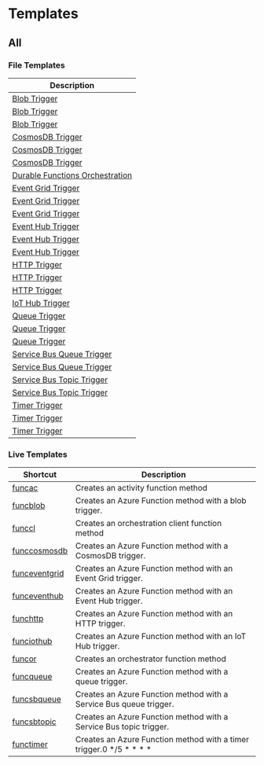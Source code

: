 # Templates

## All

### File Templates

Description |
------------|
[Blob Trigger](File/CSharp/DefaultWorker/CS_Blob_Trigger.md) |
[Blob Trigger](File/CSharp/IsolatedWorker/CS_Blob_Trigger.md) |
[Blob Trigger](File/FSharp/DefaultWorker/FS_Blob_Trigger.md) |
[CosmosDB Trigger](File/CSharp/DefaultWorker/CS_CosmosDB_Trigger.md) |
[CosmosDB Trigger](File/CSharp/IsolatedWorker/CS_CosmosDB_Trigger.md) |
[CosmosDB Trigger](File/FSharp/DefaultWorker/FS_CosmosDB_Trigger.md) |
[Durable Functions Orchestration](File/CSharp/DefaultWorker/CS_Durable_Functions_Orchestration.md) |
[Event Grid Trigger](File/CSharp/DefaultWorker/CS_Event_Grid_Trigger.md) |
[Event Grid Trigger](File/CSharp/IsolatedWorker/CS_Event_Grid_Trigger.md) |
[Event Grid Trigger](File/FSharp/DefaultWorker/FS_Event_Grid_Trigger.md) |
[Event Hub Trigger](File/CSharp/DefaultWorker/CS_Event_Hub_Trigger.md) |
[Event Hub Trigger](File/CSharp/IsolatedWorker/CS_Event_Hub_Trigger.md) |
[Event Hub Trigger](File/FSharp/DefaultWorker/FS_Event_Hub_Trigger.md) |
[HTTP Trigger](File/CSharp/DefaultWorker/CS_HTTP_Trigger.md) |
[HTTP Trigger](File/CSharp/IsolatedWorker/CS_HTTP_Trigger.md) |
[HTTP Trigger](File/FSharp/DefaultWorker/FS_HTTP_Trigger.md) |
[IoT Hub Trigger](File/CSharp/DefaultWorker/CS_IoT_Hub_Trigger.md) |
[Queue Trigger](File/CSharp/DefaultWorker/CS_Queue_Trigger.md) |
[Queue Trigger](File/CSharp/IsolatedWorker/CS_Queue_Trigger.md) |
[Queue Trigger](File/FSharp/DefaultWorker/FS_Queue_Trigger.md) |
[Service Bus Queue Trigger](File/CSharp/DefaultWorker/CS_Service_Bus_Queue_Trigger.md) |
[Service Bus Queue Trigger](File/CSharp/IsolatedWorker/CS_Service_Bus_Queue_Trigger.md) |
[Service Bus Topic Trigger](File/CSharp/DefaultWorker/CS_Service_Bus_Topic_Trigger.md) |
[Service Bus Topic Trigger](File/CSharp/IsolatedWorker/CS_Service_Bus_Topic_Trigger.md) |
[Timer Trigger](File/CSharp/DefaultWorker/CS_Timer_Trigger.md) |
[Timer Trigger](File/CSharp/IsolatedWorker/CS_Timer_Trigger.md) |
[Timer Trigger](File/FSharp/DefaultWorker/FS_Timer_Trigger.md) |


### Live Templates

Shortcut | Description
---------|------------
[funcac](Live/DefaultWorker/funcac.md) | Creates an activity function method
[funcblob](Live/DefaultWorker/funcblob.md) | Creates an Azure Function method with a blob trigger.
[funccl](Live/DefaultWorker/funccl.md) | Creates an orchestration client function method
[funccosmosdb](Live/DefaultWorker/funccosmosdb.md) | Creates an Azure Function method with a CosmosDB trigger.
[funceventgrid](Live/DefaultWorker/funceventgrid.md) | Creates an Azure Function method with an Event Grid trigger.
[funceventhub](Live/DefaultWorker/funceventhub.md) | Creates an Azure Function method with an Event Hub trigger.
[funchttp](Live/DefaultWorker/funchttp.md) | Creates an Azure Function method with an HTTP trigger.
[funciothub](Live/DefaultWorker/funciothub.md) | Creates an Azure Function method with an IoT Hub trigger.
[funcor](Live/DefaultWorker/funcor.md) | Creates an orchestrator function method
[funcqueue](Live/DefaultWorker/funcqueue.md) | Creates an Azure Function method with a queue trigger.
[funcsbqueue](Live/DefaultWorker/funcsbqueue.md) | Creates an Azure Function method with a Service Bus queue trigger.
[funcsbtopic](Live/DefaultWorker/funcsbtopic.md) | Creates an Azure Function method with a Service Bus topic trigger.
[functimer](Live/DefaultWorker/functimer.md) | Creates an Azure Function method with a timer trigger.0 */5 * * * *

